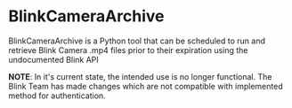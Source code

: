 # BlinkCameraArchive
BlinkCameraArchive is a Python tool that can be scheduled to run and retrieve Blink Camera .mp4 files prior to their expiration using the undocumented Blink API

**NOTE**: In it's current state, the intended use is no longer functional. The Blink Team has made changes which are not compatible with implemented method for authentication.
